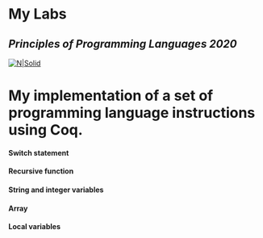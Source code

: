 # My Labs
## _Principles of Programming Languages 2020_
[![N|Solid](https://plati-taxe.uaic.ro/img/logo-retina1.png)](https://www.info.uaic.ro/)

 # My implementation of a set of programming language instructions using Coq. 
   #### Switch statement
   #### Recursive function
   #### String and integer variables
   #### Array
   #### Local variables
